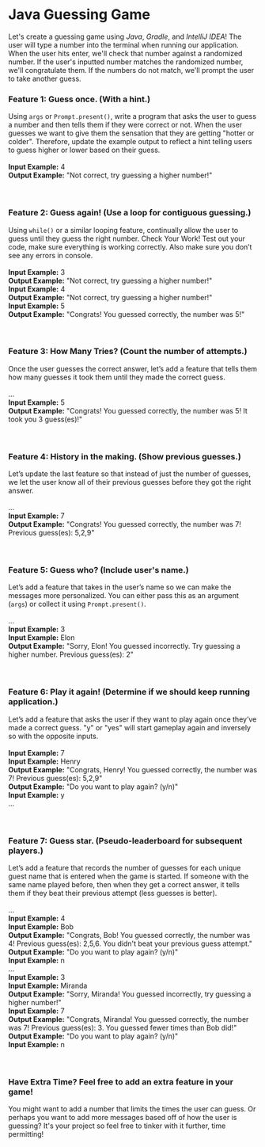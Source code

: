 # Java Guessing Game
Let's create a guessing game using *Java*, *Gradle*, and *IntelliJ IDEA*! The user will type a number into the terminal when running our application. When the user hits enter, we'll check that number against a randomized number. If the user's inputted number matches the randomized number, we'll congratulate them. If the numbers do not match, we'll prompt the user to take another guess.


### Feature 1: Guess once. (With a hint.)
Using `args` or `Prompt.present()`, write a program that asks the user to guess a number and then tells them if they were correct or not. When the user guesses we want to give them the sensation that they are getting "hotter or colder". Therefore, update the example output to reflect a hint telling users to guess higher or lower based on their guess.<br/><br/>
**Input Example:** 4<br/>
**Output Example:** "Not correct, try guessing a higher number!"<br/>
<br/><br/>
### Feature 2: Guess again! (Use a loop for contiguous guessing.)
Using `while()` or a similar looping feature, continually allow the user to guess until they guess the right number. Check Your Work! Test out your code, make sure everything is working correctly. Also make sure you don’t see any errors in console.
<br/><br/>
**Input Example:** 3<br/>
**Output Example:** "Not correct, try guessing a higher number!"<br/>
**Input Example:** 4<br/>
**Output Example:** "Not correct, try guessing a higher number!"<br/>
**Input Example:** 5<br/>
**Output Example:** "Congrats! You guessed correctly, the number was 5!"<br/>
<br/><br/>
### Feature 3: How Many Tries? (Count the number of attempts.)
Once the user guesses the correct answer, let’s add a feature that tells them how many guesses it took them until they made the correct guess.
<br/><br/>
...<br/>
**Input Example:** 5<br/>
**Output Example:** "Congrats! You guessed correctly, the number was 5! It took you 3 guess(es)!"<br/>
<br/><br/>
### Feature 4: History in the making. (Show previous guesses.)
Let’s update the last feature so that instead of just the number of guesses, we let the user know all of their previous guesses before they got the right answer.
<br/><br/>
...<br/>
**Input Example:** 7<br/>
**Output Example:** "Congrats! You guessed correctly, the number was 7! Previous guess(es): 5,2,9"<br/>
<br/><br/>
### Feature 5: Guess who? (Include user's name.)
Let’s add a feature that takes in the user’s name so we can make the messages more personalized. You can either pass this as an argument (`args`) or collect it using `Prompt.present()`.
<br/><br/>
...<br/>
**Input Example:** 3<br/>
**Input Example:** Elon<br/>
**Output Example:** "Sorry, Elon! You guessed incorrectly. Try guessing a higher number. Previous guess(es): 2"<br/>
<br/><br/>
### Feature 6: Play it again! (Determine if we should keep running application.)
Let’s add a feature that asks the user if they want to play again once they’ve made a correct guess. "y" or "yes" will start gameplay again and inversely so with the opposite inputs.
<br/><br/>
**Input Example:** 7<br/>
**Input Example:** Henry<br/>
**Output Example:** "Congrats, Henry! You guessed correctly, the number was 7! Previous guess(es): 5,2,9"<br/>
**Output Example:** "Do you want to play again? (y/n)"<br/>
**Input Example:** y<br/>
...<br/>
<br/><br/>
### Feature 7: Guess star. (Pseudo-leaderboard for subsequent players.)
Let’s add a feature that records the number of guesses for each unique guest name that is entered when the game is started. If someone with the same name played before, then when they get a correct answer, it tells them if they beat their previous attempt (less guesses is better). 
<br/><br/>
...<br/>
**Input Example:** 4<br/>
**Input Example:** Bob<br/>
**Output Example:** "Congrats, Bob! You guessed correctly, the number was 4! Previous guess(es): 2,5,6. You didn't beat your previous guess attempt."<br/>
**Output Example:** "Do you want to play again? (y/n)"<br/>
**Input Example:** n<br/>
...<br/>
**Input Example:** 3<br/>
**Input Example:** Miranda<br/>
**Output Example:** "Sorry, Miranda! You guessed incorrectly, try guessing a higher number!"<br/>
**Input Example:** 7<br/>
**Output Example:** "Congrats, Miranda! You guessed correctly, the number was 7! Previous guess(es): 3. You guessed fewer times than Bob did!"<br/>
**Output Example:** "Do you want to play again? (y/n)"<br/>
**Input Example:** n<br/>
<br/><br/>
### Have Extra Time? Feel free to add an extra feature in your game!
You might want to add a number that limits the times the user can guess. Or perhaps you want to add more messages based off of how the user is guessing? It's your project so feel free to tinker with it further, time permitting!
